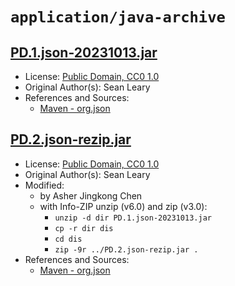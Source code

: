 # `application/java-archive`

## [PD.1.json-20231013.jar](../files/PD.1.json-20231013.jar)

- License: [Public Domain, CC0 1.0](./LICENSE.txt)
- Original Author(s): Sean Leary
- References and Sources:
  - [Maven - org.json](https://repo1.maven.org/maven2/org/json/json/20231013/json-20231013.jar)

## [PD.2.json-rezip.jar](../files/PD.2.json-rezip.jar)

- License: [Public Domain, CC0 1.0](./LICENSE.txt)
- Original Author(s): Sean Leary
- Modified:
  - by Asher Jingkong Chen
  - with Info-ZIP unzip (v6.0) and zip (v3.0):
    - `unzip -d dir PD.1.json-20231013.jar`
    - `cp -r dir dis`
    - `cd dis`
    - `zip -9r ../PD.2.json-rezip.jar .`
- References and Sources:
  - [Maven - org.json](https://repo1.maven.org/maven2/org/json/json/20231013/json-20231013.jar)
